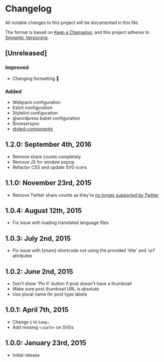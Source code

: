 # Changelog

All notable changes to this project will be documented in this file.

The format is based on [Keep a Changelog](https://keepachangelog.com/en/1.0.0/),
and this project adheres to [Semantic Versioning](https://semver.org/spec/v2.0.0.html).

## [Unreleased]

### Improved

* Changlog formatting 💅

### Added

* Webpack configuration
* Eslint configuration
* Stylelint configuration
* @wordpress babel configuration
* Browsersync
* [styled-components](https://www.styled-components.com/)

## 1.2.0: September 4th, 2016

* Remove share counts completely
* Remove JS for window popup
* Refactor CSS and update SVG icons

## 1.1.0: November 23rd, 2015

* Remove Twitter share counts as they're [no longer supported by Twitter](https://twittercommunity.com/t/clarification-about-share-counts-for-the-new-tweet-button/52868)

## 1.0.4: August 12th, 2015

* Fix issue with loading translated language files

## 1.0.3: July 2nd, 2015

* Fix issue with [share] shortcode not using the provided 'title' and 'url' attributes

## 1.0.2: June 2nd, 2015

* Don't show 'Pin It' button if post doesn't have a thumbnail
* Make sure post thumbnail URL is absolute
* Use plural name for post type labels

## 1.0.1: April 7th, 2015

* Change `&` to `&amp;`
* Add missing `</path>` on SVGs

## 1.0.0: January 23rd, 2015

* Initial release

